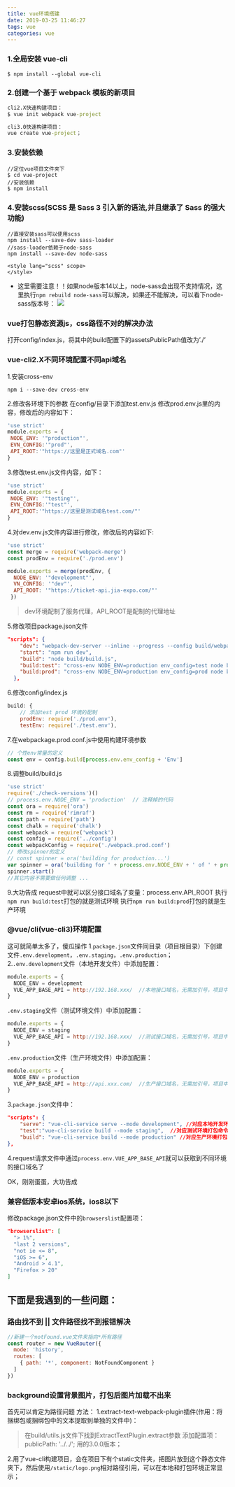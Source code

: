 ```yaml
---
title: vue环境搭建
date: 2019-03-25 11:46:27
tags: vue
categories: vue
---
```


### 1.全局安装 vue-cli
```
$ npm install --global vue-cli
```

### 2.创建一个基于 webpack 模板的新项目
```cmd
cli2.X快速构建项目：
$ vue init webpack vue-project

cli3.0快速构建项目：
vue create vue-project；
```

### 3.安装依赖
```
//定位vue项目文件夹下
$ cd vue-project
//安装依赖
$ npm install
```

### 4.安装scss(SCSS 是 Sass 3 引入新的语法,并且继承了 Sass 的强大功能)
```
//直接安装sass可以使用scss
npm install --save-dev sass-loader
//sass-loader依赖于node-sass
npm install --save-dev node-sass
```
```style
<style lang="scss" scope>
</style>
```
* 这里需要注意！！如果node版本14以上，node-sass会出现不支持情况，这里执行`npm rebuild node-sass`可以解决，如果还不能解决，可以看下node-sass版本号：
![](http://www.guoxh.com/blog/img/blog/node-sass.png)

### vue打包静态资源js，css路径不对的解决办法
打开config/index.js，将其中的build配置下的assetsPublicPath值改为’./’

### vue-cli2.X不同环境配置不同api域名
1.安装cross-env
```npm
npm i --save-dev cross-env
```

2.修改各环境下的参数
在config/目录下添加test.env.js
修改prod.env.js里的内容，修改后的内容如下：
```js
'use strict'
module.exports = {
 NODE_ENV: '"production"',
 EVN_CONFIG:'"prod"',
 API_ROOT:'"https://这里是正式域名.com"'
}
```

3.修改test.env.js文件内容，如下：
```js
'use strict'
module.exports = {
 NODE_ENV: '"testing"',
 EVN_CONFIG:'"test"',
 API_ROOT:'"https://这里是测试域名test.com/"'
}
```

4.对dev.env.js文件内容进行修改，修改后的内容如下:
```js
'use strict'
const merge = require('webpack-merge')
const prodEnv = require('./prod.env')

module.exports = merge(prodEnv, {
  NODE_ENV: '"development"',
  VN_CONFIG: '"dev"',
  API_ROOT: '"https://ticket-api.jia-expo.com/"'
 })
```
> dev环境配制了服务代理，API_ROOT是配制的代理地址

5.修改项目package.json文件
```json
"scripts": {
    "dev": "webpack-dev-server --inline --progress --config build/webpack.dev.conf.js",
    "start": "npm run dev",
    "build": "node build/build.js",
    "build:test": "cross-env NODE_ENV=production env_config=test node build/build.js",
    "build:prod": "cross-env NODE_ENV=production env_config=prod node build/build.js"
  },
```

6.修改config/index.js
```js
build: {
    // 添加test prod 环境的配制
    prodEnv: require('./prod.env'),
    testEnv: require('./test.env'),
```

7.在webpackage.prod.conf.js中使用构建环境参数
```js
// 个性env常量的定义
const env = config.build[process.env.env_config + 'Env']
```

8.调整build/build.js　
```js
'use strict'
require('./check-versions')()
// process.env.NODE_ENV = 'production'  // 注释掉的代码
const ora = require('ora')
const rm = require('rimraf')
const path = require('path')
const chalk = require('chalk')
const webpack = require('webpack')
const config = require('../config')
const webpackConfig = require('./webpack.prod.conf')
// 修改spinner的定义
// const spinner = ora('building for production...')
var spinner = ora('building for ' + process.env.NODE_ENV + ' of ' + process.env.env_config+ ' mode...' )
spinner.start()
//其它内容不需要做任何调整 ...
```

9.大功告成
request中就可以区分接口域名了变量：process.env.API_ROOT
执行`npm run build:test`打包的就是测试环境
执行`npm run build:prod`打包的就是生产环境

### @vue/cli(vue-cli3)环境配置
这可就简单太多了，傻瓜操作
1.`package.json`文件同目录（项目根目录）下创建文件`.env.development`，`.env.staging`，`.env.production`；
2.`.env.development`文件（本地开发文件）中添加配置：
```js
module.exports = { 
  NODE_ENV = development
  VUE_APP_BASE_API = http://192.168.xxx/  //本地接口域名，无需加引号，项目中要把这行注释删掉！
}
```
`.env.staging`文件（测试环境文件）中添加配置：
```js
module.exports = { 
  NODE_ENV = staging
  VUE_APP_BASE_API = http://192.168.xxx/  //测试接口域名，无需加引号，项目中要把这行注释删掉！
}
```
`.env.production`文件（生产环境文件）中添加配置：
```js
module.exports = { 
  NODE_ENV = production
  VUE_APP_BASE_API = http://api.xxx.com/  //生产接口域名，无需加引号，项目中要把这行注释删掉！
}
```
3.`package.json`文件中：
```json
"scripts": {
    "serve": "vue-cli-service serve --mode development", //对应本地开发环境 npm run serve
    "test":"vue-cli-service build --mode staging",  //对应测试环境打包命令  npm run test
    "build": "vue-cli-service build --mode production" //对应生产环境打包 npm run build
},
```
4.request请求文件中通过`process.env.VUE_APP_BASE_API`就可以获取到不同环境的接口域名了

OK，刚刚蛋蛋，大功告成

### 

### 兼容低版本安卓ios系统，ios8以下
修改package.json文件中的`browserslist`配置项：
```json
"browserslist": [
  "> 1%",
  "last 2 versions",
  "not ie <= 8",
  "iOS >= 6",
  "Android > 4.1",
  "Firefox > 20"
]
```


## 下面是我遇到的一些问题：
### 路由找不到 || 文件路径找不到报错解决
```js
//新建一个notFound.vue文件来指向*所有路径
const router = new VueRouter({
  mode: 'history',
  routes: [
    { path: '*', component: NotFoundComponent }
  ]
})
```

### background设置背景图片，打包后图片加载不出来
首先可以肯定为路径问题
方法：
1.extract-text-webpack-plugin插件(作用：将捆绑包或捆绑包中的文本提取到单独的文件中)：
> 在build/utils.js文件下找到ExtractTextPlugin.extract参数
> 添加配置项：publicPath: '../../';
> 用的3.0.0版本；

2.用了vue-cli构建项目，会在项目下有个static文件夹，把图片放到这个静态文件夹下，然后使用`/static/logo.png`相对路径引用，可以在本地和打包环境正常显示；